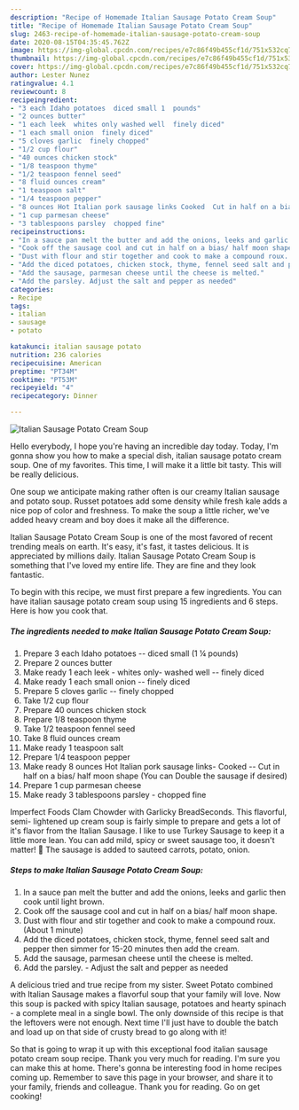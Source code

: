 ```yaml
---
description: "Recipe of Homemade Italian Sausage Potato Cream Soup"
title: "Recipe of Homemade Italian Sausage Potato Cream Soup"
slug: 2463-recipe-of-homemade-italian-sausage-potato-cream-soup
date: 2020-08-15T04:35:45.762Z
image: https://img-global.cpcdn.com/recipes/e7c86f49b455cf1d/751x532cq70/italian-sausage-potato-cream-soup-recipe-main-photo.jpg
thumbnail: https://img-global.cpcdn.com/recipes/e7c86f49b455cf1d/751x532cq70/italian-sausage-potato-cream-soup-recipe-main-photo.jpg
cover: https://img-global.cpcdn.com/recipes/e7c86f49b455cf1d/751x532cq70/italian-sausage-potato-cream-soup-recipe-main-photo.jpg
author: Lester Nunez
ratingvalue: 4.1
reviewcount: 8
recipeingredient:
- "3 each Idaho potatoes  diced small 1  pounds"
- "2 ounces butter"
- "1 each leek  whites only washed well  finely diced"
- "1 each small onion  finely diced"
- "5 cloves garlic  finely chopped"
- "1/2 cup flour"
- "40 ounces chicken stock"
- "1/8 teaspoon thyme"
- "1/2 teaspoon fennel seed"
- "8 fluid ounces cream"
- "1 teaspoon salt"
- "1/4 teaspoon pepper"
- "8 ounces Hot Italian pork sausage links Cooked  Cut in half on a bias half moon shape You can Double the sausage if desired"
- "1 cup parmesan cheese"
- "3 tablespoons parsley  chopped fine"
recipeinstructions:
- "In a sauce pan melt the butter and add the onions, leeks and garlic then cook until light brown."
- "Cook off the sausage cool and cut in half on a bias/ half moon shape."
- "Dust with flour and stir together and cook to make a compound roux. (About 1 minute)"
- "Add the diced potatoes, chicken stock, thyme, fennel seed salt and pepper then simmer for 15-20 minutes then add the cream."
- "Add the sausage, parmesan cheese until the cheese is melted."
- "Add the parsley. Adjust the salt and pepper as needed"
categories:
- Recipe
tags:
- italian
- sausage
- potato

katakunci: italian sausage potato 
nutrition: 236 calories
recipecuisine: American
preptime: "PT34M"
cooktime: "PT53M"
recipeyield: "4"
recipecategory: Dinner

---
```



![Italian Sausage Potato Cream Soup](https://img-global.cpcdn.com/recipes/e7c86f49b455cf1d/751x532cq70/italian-sausage-potato-cream-soup-recipe-main-photo.jpg)

Hello everybody, I hope you're having an incredible day today. Today, I'm gonna show you how to make a special dish, italian sausage potato cream soup. One of my favorites. This time, I will make it a little bit tasty. This will be really delicious.

One soup we anticipate making rather often is our creamy Italian sausage and potato soup. Russet potatoes add some density while fresh kale adds a nice pop of color and freshness. To make the soup a little richer, we&#39;ve added heavy cream and boy does it make all the difference.

Italian Sausage Potato Cream Soup is one of the most favored of recent trending meals on earth. It's easy, it's fast, it tastes delicious. It is appreciated by millions daily. Italian Sausage Potato Cream Soup is something that I've loved my entire life. They are fine and they look fantastic.


To begin with this recipe, we must first prepare a few ingredients. You can have italian sausage potato cream soup using 15 ingredients and 6 steps. Here is how you cook that.

<!--inarticleads1-->

##### The ingredients needed to make Italian Sausage Potato Cream Soup:

1. Prepare 3 each Idaho potatoes -- diced small (1 ¼ pounds)
1. Prepare 2 ounces butter
1. Make ready 1 each leek - whites only- washed well -- finely diced
1. Make ready 1 each small onion -- finely diced
1. Prepare 5 cloves garlic -- finely chopped
1. Take 1/2 cup flour
1. Prepare 40 ounces chicken stock
1. Prepare 1/8 teaspoon thyme
1. Take 1/2 teaspoon fennel seed
1. Take 8 fluid ounces cream
1. Make ready 1 teaspoon salt
1. Prepare 1/4 teaspoon pepper
1. Make ready 8 ounces Hot Italian pork sausage links- Cooked -- Cut in half on a bias/ half moon shape (You can Double the sausage if desired)
1. Prepare 1 cup parmesan cheese
1. Make ready 3 tablespoons parsley - chopped fine


Imperfect Foods Clam Chowder with Garlicky BreadSeconds. This flavorful, semi- lightened up cream soup is fairly simple to prepare and gets a lot of it&#39;s flavor from the Italian Sausage. I like to use Turkey Sausage to keep it a little more lean. You can add mild, spicy or sweet sausage too, it doesn&#39;t matter! 🙂 The sausage is added to sauteed carrots, potato, onion. 

<!--inarticleads2-->

##### Steps to make Italian Sausage Potato Cream Soup:

1. In a sauce pan melt the butter and add the onions, leeks and garlic then cook until light brown.
1. Cook off the sausage cool and cut in half on a bias/ half moon shape.
1. Dust with flour and stir together and cook to make a compound roux. (About 1 minute)
1. Add the diced potatoes, chicken stock, thyme, fennel seed salt and pepper then simmer for 15-20 minutes then add the cream.
1. Add the sausage, parmesan cheese until the cheese is melted.
1. Add the parsley. - Adjust the salt and pepper as needed


A delicious tried and true recipe from my sister. Sweet Potato combined with Italian Sausage makes a flavorful soup that your family will love. Now this soup is packed with spicy Italian sausage, potatoes and hearty spinach - a complete meal in a single bowl. The only downside of this recipe is that the leftovers were not enough. Next time I&#39;ll just have to double the batch and load up on that side of crusty bread to go along with it! 

So that is going to wrap it up with this exceptional food italian sausage potato cream soup recipe. Thank you very much for reading. I'm sure you can make this at home. There's gonna be interesting food in home recipes coming up. Remember to save this page in your browser, and share it to your family, friends and colleague. Thank you for reading. Go on get cooking!
